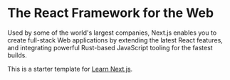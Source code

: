 # The React Framework for the Web

Used by some of the world's largest companies, Next.js enables you to create full-stack Web applications by extending the latest React features, and integrating powerful Rust-based JavaScript tooling for the fastest builds.

This is a starter template for [Learn Next.js](https://nextjs.org/learn).
